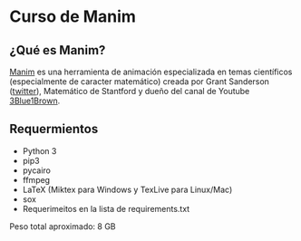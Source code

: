 # Curso de Manim

## ¿Qué es Manim?
[Manim](https://github.com/3b1b/manim) es una herramienta de animación especializada en temas científicos (especialmente de caracter matemático) creada por Grant Sanderson ([twitter](https://twitter.com/3blue1brown?lang=es)), Matemático de Stantford y dueño del canal de Youtube [3Blue1Brown](https://www.youtube.com/channel/UCYO_jab_esuFRV4b17AJtAw).

## Requermientos
* Python 3
* pip3
* pycairo
* ffmpeg
* LaTeX (Miktex para Windows y TexLive para Linux/Mac)
* sox
* Requerimeitos en la lista de requirements.txt

Peso total aproximado: 8 GB
